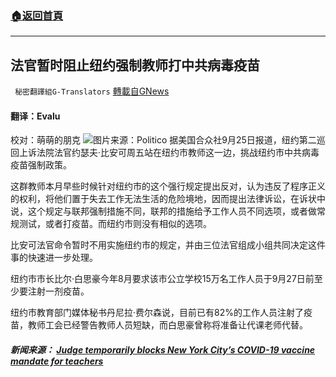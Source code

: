 ###  [:house:返回首頁](https://github.com/ourhimalayas/txt)
---


## 法官暂时阻止纽约强制教师打中共病毒疫苗
` 秘密翻譯組G-Translators` [轉載自GNews](https://gnews.org/zh-hans/1555368/)

#### 翻译：Evalu
校对：萌萌的朋克
![](https://assets.gnews.org/wp-content/uploads/2021/09/1-119.jpg)图片来源：Politico
据美国合众社9月25日报道，纽约第二巡回上诉法院法官约瑟夫·比安可周五站在纽约市教师这一边，挑战纽约市中共病毒疫苗强制政策。

这群教师本月早些时候针对纽约市的这个强行规定提出反对，认为违反了程序正义的权利，将他们置于失去工作无法生活的危险境地，因而提出法律诉讼，在诉状中说，这个规定与联邦强制措施不同，联邦的措施给予工作人员不同选项，或者做常规测试，或者打疫苗。而纽约市则没有相似的选项。

比安可法官命令暂时不用实施纽约市的规定，并由三位法官组成小组共同决定这件事的快速进一步处理。

纽约市市长比尔·白思豪今年8月要求该市公立学校15万名工作人员于9月27日前至少要注射一剂疫苗。

纽约市教育部门媒体秘书丹尼拉·费尔森说，目前已有82%的工作人员注射了疫苗，教师工会已经警告教师人员短缺，而白思豪曾称将准备让代课老师代替。

##### 新闻来源： [Judge temporarily blocks New York City’s COVID-19 vaccine mandate for teachers](https://www.upi.com/Top_News/US/2021/09/25/judge-temporarily-block-new-york-city-coivd-19-vaccine-mandate-teacher/8631632611297/)
